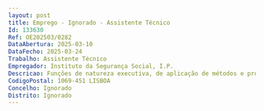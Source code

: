 ```yaml
--- 
layout: post
title: Emprego - Ignorado - Assistente Técnico
Id: 133630
Ref: OE202503/0282
DataAbertura: 2025-03-10
DataFecho: 2025-03-24
Trabalho: Assistente Técnico
Empregador: Instituto da Segurança Social, I.P.
Descricao: Funções de natureza executiva, de aplicação de métodos e processos, com base em diretivas bem definidas e instruções gerais, de grau médio de complexidade, nas áreas de atuação comuns e instrumentais e nos vários domínios de atuação dos órgãos e serviços
CodigoPostal: 1069-451 LISBOA
Concelho: Ignorado
Distrito: Ignorado
--- 
```

